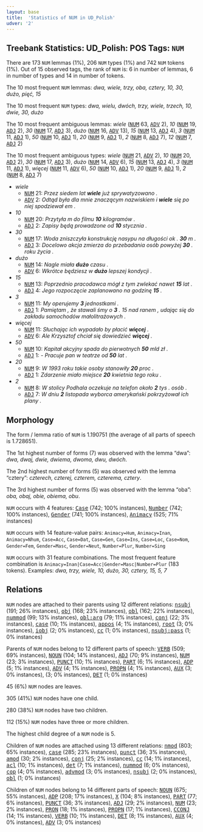 ```yaml
---
layout: base
title:  'Statistics of NUM in UD_Polish'
udver: '2'
---
```


## Treebank Statistics: UD_Polish: POS Tags: `NUM`

There are 173 `NUM` lemmas (1%), 206 `NUM` types (1%) and 742 `NUM` tokens (1%).
Out of 15 observed tags, the rank of `NUM` is: 6 in number of lemmas, 6 in number of types and 14 in number of tokens.

The 10 most frequent `NUM` lemmas: <em>dwa, wiele, trzy, oba, cztery, 10, 30, dużo, pięć, 15</em>

The 10 most frequent `NUM` types:  <em>dwa, wielu, dwóch, trzy, wiele, trzech, 10, dwie, 30, dużo</em>

The 10 most frequent ambiguous lemmas: <em>wiele</em> (<tt><a href="pl-pos-NUM.html">NUM</a></tt> 63, <tt><a href="pl-pos-ADV.html">ADV</a></tt> 2), <em>10</em> (<tt><a href="pl-pos-NUM.html">NUM</a></tt> 19, <tt><a href="pl-pos-ADJ.html">ADJ</a></tt> 2), <em>30</em> (<tt><a href="pl-pos-NUM.html">NUM</a></tt> 17, <tt><a href="pl-pos-ADJ.html">ADJ</a></tt> 3), <em>dużo</em> (<tt><a href="pl-pos-NUM.html">NUM</a></tt> 16, <tt><a href="pl-pos-ADV.html">ADV</a></tt> 13), <em>15</em> (<tt><a href="pl-pos-NUM.html">NUM</a></tt> 13, <tt><a href="pl-pos-ADJ.html">ADJ</a></tt> 4), <em>3</em> (<tt><a href="pl-pos-NUM.html">NUM</a></tt> 11, <tt><a href="pl-pos-ADJ.html">ADJ</a></tt> 1), <em>50</em> (<tt><a href="pl-pos-NUM.html">NUM</a></tt> 10, <tt><a href="pl-pos-ADJ.html">ADJ</a></tt> 1), <em>20</em> (<tt><a href="pl-pos-NUM.html">NUM</a></tt> 9, <tt><a href="pl-pos-ADJ.html">ADJ</a></tt> 1), <em>2</em> (<tt><a href="pl-pos-NUM.html">NUM</a></tt> 8, <tt><a href="pl-pos-ADJ.html">ADJ</a></tt> 7), <em>12</em> (<tt><a href="pl-pos-NUM.html">NUM</a></tt> 7, <tt><a href="pl-pos-ADJ.html">ADJ</a></tt> 2)

The 10 most frequent ambiguous types:  <em>wiele</em> (<tt><a href="pl-pos-NUM.html">NUM</a></tt> 21, <tt><a href="pl-pos-ADV.html">ADV</a></tt> 2), <em>10</em> (<tt><a href="pl-pos-NUM.html">NUM</a></tt> 20, <tt><a href="pl-pos-ADJ.html">ADJ</a></tt> 2), <em>30</em> (<tt><a href="pl-pos-NUM.html">NUM</a></tt> 17, <tt><a href="pl-pos-ADJ.html">ADJ</a></tt> 3), <em>dużo</em> (<tt><a href="pl-pos-NUM.html">NUM</a></tt> 14, <tt><a href="pl-pos-ADV.html">ADV</a></tt> 6), <em>15</em> (<tt><a href="pl-pos-NUM.html">NUM</a></tt> 13, <tt><a href="pl-pos-ADJ.html">ADJ</a></tt> 4), <em>3</em> (<tt><a href="pl-pos-NUM.html">NUM</a></tt> 11, <tt><a href="pl-pos-ADJ.html">ADJ</a></tt> 1), <em>więcej</em> (<tt><a href="pl-pos-NUM.html">NUM</a></tt> 11, <tt><a href="pl-pos-ADV.html">ADV</a></tt> 6), <em>50</em> (<tt><a href="pl-pos-NUM.html">NUM</a></tt> 10, <tt><a href="pl-pos-ADJ.html">ADJ</a></tt> 1), <em>20</em> (<tt><a href="pl-pos-NUM.html">NUM</a></tt> 9, <tt><a href="pl-pos-ADJ.html">ADJ</a></tt> 1), <em>2</em> (<tt><a href="pl-pos-NUM.html">NUM</a></tt> 8, <tt><a href="pl-pos-ADJ.html">ADJ</a></tt> 7)


* <em>wiele</em>
  * <tt><a href="pl-pos-NUM.html">NUM</a></tt> 21: <em>Przez siedem lat <b>wiele</b> już sprywatyzowano .</em>
  * <tt><a href="pl-pos-ADV.html">ADV</a></tt> 2: <em>Odtąd była dla mnie znaczącym nazwiskiem i <b>wiele</b> się po niej spodziewał em .</em>
* <em>10</em>
  * <tt><a href="pl-pos-NUM.html">NUM</a></tt> 20: <em>Przytyła m do filmu <b>10</b> kilogramów .</em>
  * <tt><a href="pl-pos-ADJ.html">ADJ</a></tt> 2: <em>Zapisy będą prowadzone od <b>10</b> stycznia .</em>
* <em>30</em>
  * <tt><a href="pl-pos-NUM.html">NUM</a></tt> 17: <em>Woda zniszczyła konstrukcję nasypu na długości ok . <b>30</b> m .</em>
  * <tt><a href="pl-pos-ADJ.html">ADJ</a></tt> 3: <em>Docelowo akcja zmierza do przebadania osób powyżej <b>30</b> . roku życia .</em>
* <em>dużo</em>
  * <tt><a href="pl-pos-NUM.html">NUM</a></tt> 14: <em>Nagle miała <b>dużo</b> czasu .</em>
  * <tt><a href="pl-pos-ADV.html">ADV</a></tt> 6: <em>Wkrótce będziesz w <b>dużo</b> lepszej kondycji .</em>
* <em>15</em>
  * <tt><a href="pl-pos-NUM.html">NUM</a></tt> 13: <em>Poprzednio pracodawca mógł z tym zwlekać nawet <b>15</b> lat .</em>
  * <tt><a href="pl-pos-ADJ.html">ADJ</a></tt> 4: <em>Jego rozpoczęcie zaplanowano na godzinę <b>15</b> .</em>
* <em>3</em>
  * <tt><a href="pl-pos-NUM.html">NUM</a></tt> 11: <em>My operujemy <b>3</b> jednostkami .</em>
  * <tt><a href="pl-pos-ADJ.html">ADJ</a></tt> 1: <em>Pamiętam , że stawali śmy o <b>3</b> . 15 nad ranem , udając się do zakładu samochodów małolitrażowych .</em>
* <em>więcej</em>
  * <tt><a href="pl-pos-NUM.html">NUM</a></tt> 11: <em>Słuchając ich wypadało by płacić <b>więcej</b> .</em>
  * <tt><a href="pl-pos-ADV.html">ADV</a></tt> 6: <em>Ale Krzysztof chciał się dowiedzieć <b>więcej</b> .</em>
* <em>50</em>
  * <tt><a href="pl-pos-NUM.html">NUM</a></tt> 10: <em>Kapitał akcyjny spada do pierwotnych <b>50</b> mld zł .</em>
  * <tt><a href="pl-pos-ADJ.html">ADJ</a></tt> 1: <em>- Pracuje pan w teatrze od <b>50</b> lat .</em>
* <em>20</em>
  * <tt><a href="pl-pos-NUM.html">NUM</a></tt> 9: <em>W 1993 roku takie osoby stanowiły <b>20</b> proc .</em>
  * <tt><a href="pl-pos-ADJ.html">ADJ</a></tt> 1: <em>Zdarzenie miało miejsce <b>20</b> kwietnia tego roku .</em>
* <em>2</em>
  * <tt><a href="pl-pos-NUM.html">NUM</a></tt> 8: <em>W stolicy Podhala oczekuje na telefon około <b>2</b> tys . osób .</em>
  * <tt><a href="pl-pos-ADJ.html">ADJ</a></tt> 7: <em>W dniu <b>2</b> listopada wyborca amerykański pokrzyżował ich plany .</em>

## Morphology

The form / lemma ratio of `NUM` is 1.190751 (the average of all parts of speech is 1.728651).

The 1st highest number of forms (7) was observed with the lemma “dwa”: <em>dwa, dwaj, dwie, dwiema, dwoma, dwu, dwóch</em>.

The 2nd highest number of forms (5) was observed with the lemma “cztery”: <em>czterech, czterej, czterem, czterema, cztery</em>.

The 3rd highest number of forms (5) was observed with the lemma “oba”: <em>oba, obaj, obie, obiema, obu</em>.

`NUM` occurs with 4 features: <tt><a href="pl-feat-Case.html">Case</a></tt> (742; 100% instances), <tt><a href="pl-feat-Number.html">Number</a></tt> (742; 100% instances), <tt><a href="pl-feat-Gender.html">Gender</a></tt> (741; 100% instances), <tt><a href="pl-feat-Animacy.html">Animacy</a></tt> (525; 71% instances)

`NUM` occurs with 14 feature-value pairs: `Animacy=Hum`, `Animacy=Inan`, `Animacy=Nhum`, `Case=Acc`, `Case=Dat`, `Case=Gen`, `Case=Ins`, `Case=Loc`, `Case=Nom`, `Gender=Fem`, `Gender=Masc`, `Gender=Neut`, `Number=Plur`, `Number=Sing`

`NUM` occurs with 31 feature combinations.
The most frequent feature combination is `Animacy=Inan|Case=Acc|Gender=Masc|Number=Plur` (183 tokens).
Examples: <em>dwa, trzy, wiele, 10, dużo, 30, cztery, 15, 5, 7</em>


## Relations

`NUM` nodes are attached to their parents using 12 different relations: <tt><a href="pl-dep-nsubj.html">nsubj</a></tt> (191; 26% instances), <tt><a href="pl-dep-obj.html">obj</a></tt> (168; 23% instances), <tt><a href="pl-dep-obl.html">obl</a></tt> (162; 22% instances), <tt><a href="pl-dep-nummod.html">nummod</a></tt> (99; 13% instances), <tt><a href="pl-dep-obl-arg.html">obl:arg</a></tt> (79; 11% instances), <tt><a href="pl-dep-conj.html">conj</a></tt> (22; 3% instances), <tt><a href="pl-dep-case.html">case</a></tt> (10; 1% instances), <tt><a href="pl-dep-appos.html">appos</a></tt> (4; 1% instances), <tt><a href="pl-dep-root.html">root</a></tt> (3; 0% instances), <tt><a href="pl-dep-iobj.html">iobj</a></tt> (2; 0% instances), <tt><a href="pl-dep-cc.html">cc</a></tt> (1; 0% instances), <tt><a href="pl-dep-nsubj-pass.html">nsubj:pass</a></tt> (1; 0% instances)

Parents of `NUM` nodes belong to 12 different parts of speech: <tt><a href="pl-pos-VERB.html">VERB</a></tt> (509; 69% instances), <tt><a href="pl-pos-NOUN.html">NOUN</a></tt> (104; 14% instances), <tt><a href="pl-pos-ADJ.html">ADJ</a></tt> (70; 9% instances), <tt><a href="pl-pos-NUM.html">NUM</a></tt> (23; 3% instances), <tt><a href="pl-pos-PUNCT.html">PUNCT</a></tt> (10; 1% instances), <tt><a href="pl-pos-PART.html">PART</a></tt> (6; 1% instances), <tt><a href="pl-pos-ADP.html">ADP</a></tt> (5; 1% instances), <tt><a href="pl-pos-ADV.html">ADV</a></tt> (4; 1% instances), <tt><a href="pl-pos-PROPN.html">PROPN</a></tt> (4; 1% instances), <tt><a href="pl-pos-AUX.html">AUX</a></tt> (3; 0% instances),  (3; 0% instances), <tt><a href="pl-pos-DET.html">DET</a></tt> (1; 0% instances)

45 (6%) `NUM` nodes are leaves.

305 (41%) `NUM` nodes have one child.

280 (38%) `NUM` nodes have two children.

112 (15%) `NUM` nodes have three or more children.

The highest child degree of a `NUM` node is 5.

Children of `NUM` nodes are attached using 13 different relations: <tt><a href="pl-dep-nmod.html">nmod</a></tt> (803; 65% instances), <tt><a href="pl-dep-case.html">case</a></tt> (285; 23% instances), <tt><a href="pl-dep-punct.html">punct</a></tt> (36; 3% instances), <tt><a href="pl-dep-amod.html">amod</a></tt> (30; 2% instances), <tt><a href="pl-dep-conj.html">conj</a></tt> (25; 2% instances), <tt><a href="pl-dep-cc.html">cc</a></tt> (14; 1% instances), <tt><a href="pl-dep-acl.html">acl</a></tt> (10; 1% instances), <tt><a href="pl-dep-det.html">det</a></tt> (7; 1% instances), <tt><a href="pl-dep-nummod.html">nummod</a></tt> (6; 0% instances), <tt><a href="pl-dep-cop.html">cop</a></tt> (4; 0% instances), <tt><a href="pl-dep-advmod.html">advmod</a></tt> (3; 0% instances), <tt><a href="pl-dep-nsubj.html">nsubj</a></tt> (2; 0% instances), <tt><a href="pl-dep-obl.html">obl</a></tt> (1; 0% instances)

Children of `NUM` nodes belong to 14 different parts of speech: <tt><a href="pl-pos-NOUN.html">NOUN</a></tt> (675; 55% instances), <tt><a href="pl-pos-ADP.html">ADP</a></tt> (208; 17% instances), <tt><a href="pl-pos-X.html">X</a></tt> (104; 8% instances), <tt><a href="pl-pos-PART.html">PART</a></tt> (77; 6% instances), <tt><a href="pl-pos-PUNCT.html">PUNCT</a></tt> (36; 3% instances), <tt><a href="pl-pos-ADJ.html">ADJ</a></tt> (29; 2% instances), <tt><a href="pl-pos-NUM.html">NUM</a></tt> (23; 2% instances), <tt><a href="pl-pos-PRON.html">PRON</a></tt> (18; 1% instances), <tt><a href="pl-pos-PROPN.html">PROPN</a></tt> (17; 1% instances), <tt><a href="pl-pos-CCONJ.html">CCONJ</a></tt> (14; 1% instances), <tt><a href="pl-pos-VERB.html">VERB</a></tt> (10; 1% instances), <tt><a href="pl-pos-DET.html">DET</a></tt> (8; 1% instances), <tt><a href="pl-pos-AUX.html">AUX</a></tt> (4; 0% instances), <tt><a href="pl-pos-ADV.html">ADV</a></tt> (3; 0% instances)

